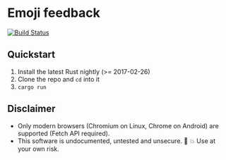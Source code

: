 # Emoji feedback

[![Build Status](https://travis-ci.org/tum-rt/emoji-feedback.svg?branch=master)](https://travis-ci.org/tum-rt/emoji-feedback)

## Quickstart
1. Install the latest Rust nightly (>= 2017-02-26)
2. Clone the repo and `cd` into it
3. `cargo run`

## Disclaimer
* Only modern browsers (Chromium on Linux, Chrome on Android) are supported (Fetch API required).
* This software is undocumented, untested and unsecure. :construction: :boom: Use at your own risk.
